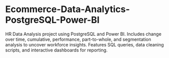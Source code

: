 # Ecommerce-Data-Analytics-PostgreSQL-Power-BI
HR Data Analysis project using PostgreSQL and Power BI. Includes change over time, cumulative, performance, part-to-whole, and segmentation analysis to uncover workforce insights. Features SQL queries, data cleaning scripts, and interactive dashboards for reporting.
